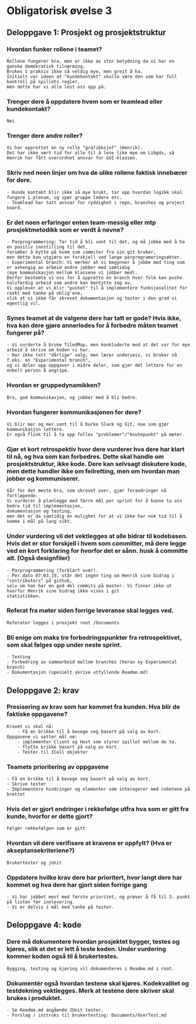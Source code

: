 
# Obligatorisk øvelse 3

## Deloppgave 1: Prosjekt og prosjektstruktur

### Hvordan funker rollene i teamet? 
    Rollene fungerer bra, men er ikke av stor betydning da vi har en ganske demokratisk tilnærming.
    Brukes i praksis ikke så veldig mye, men greit å ha.
    Initielt var ideen at "kundekontakt" skulle være den som har full kontroll på spillets regler,
	men dette har vi alle lest oss opp på. 
    
### Trenger dere å oppdatere hvem som er teamlead eller kundekontakt?
    Nei
    
    
### Trenger dere andre roller?
    Vi har opprettet en ny rolle "grafikksjef" (Henrik).
	Det har ikke vært tid for alle til å lese like mye om Libgdx, så Henrik har fått overordnet ansvar for GUI-klassen. 
    
### Skriv ned noen linjer om hva de ulike rollene faktisk innebærer for dere.
    - Kunde kontakt blir ikke så mye brukt, tar opp hvordan logikk skal fungere i plenum, og spør gruppe ledere etc.
    - Teamlead har tatt ansvar for ryddighet i repo, branches og project board.
    
    
### Er det noen erfaringer enten team-messig eller mtp prosjektmetodikk som er verdt å nevne? 
    - Parprogrammering: Tar tid å bli vant til det, og må jobbe med å ha en positiv innstilling til det, 
	forsøker å bytte på hvem som commiter fra sin git bruker, 
	men dette kan utgjøre en forskjell ved lange parprogrameringsøkter.
    - Experimental branch: Vi merker at vi begynner å jobbe med ting som er avhengig av arbeid andre jobber med samtidig 
	(mye kommunikasjon mellom klassene vi jobber med). 
	Derfor bestemte vi oss for å opprette en branch hvor folk kan pushe halvferdig arbeid som andre kan bentytte seg av. 
    Vi opplever at vi blir "pushet" til å implementere funksjonalitet for raskt med tanke på oblig'ene, 
	slik at vi ikke får skrevet dokumentasjon og tester i den grad vi egentlig vil.
    
### Synes teamet at de valgene dere har tatt er gode? Hvis ikke, hva kan dere gjøre annerledes for å forbedre måten teamet fungerer på?
    - Vi vurderte å bruke TiledMap, men konkluderte med at det var for mye arbeid å skrive om koden vi har.
    - Har ikke tatt "dårlige" valg, men lærer underveis, vi bruker nå f.eks. en "Experimental branch",
    og vi deler opp oppgaver i midre deler, som gjør det lettere for en enkelt person å angripe. 

### Hvordan er gruppedynamikken?
    Bra, god kommunikasjon, og jobber med å bli bedre.

### Hvordan fungerer kommunikasjonen for dere?
    Vi blir mer og mer vant til å burke Slack og Git, noe som gjør kommunikasjon lettere.
    Er også flink til å ta opp felles "problemer"/"knutepunkt" på møter.

### Gjør et kort retrospektiv hvor dere vurderer hva dere har klart til nå, og hva som kan forbedres. Dette skal handle om prosjektstruktur, ikke kode. Dere kan selvsagt diskutere kode, men dette handler ikke om feilretting, men om hvordan man jobber og kommuniserer.
    Går for det meste bra, som skrevet over, gjør forandringer nå fortløpende.
	Vi vurderer å planlegge med færre mål per sprint for å kunne ta oss bedre tid til implementasjon, 
	dokumentasjon og testing, 
	men det er da samtidig en mulighet for at vi ikke har nok tid til å komme i mål på lang sikt.

### Under vurdering vil det vektlegges at alle bidrar til kodebasen. Hvis det er stor forskjell i hvem som committer, må dere legge ved en kort forklaring for hvorfor det er sånn. husk å committe alt. (Også designfiler) 
	- Parprogrammering (forklart over).
	- Per dato 07.03.19, står det ingen ting om Henrik sine bidrag i "contributors" på github, 
	selv om han har en god del commits på master. Vi finner ikke ut hvorfor Henrik sine bidrag ikke vises i git 
	statistikken.

### Referat fra møter siden forrige leveranse skal legges ved.
	Referater legges i prosjekt root /Documents

### Bli enige om maks tre forbedringspunkter fra retrospektivet, som skal følges opp under neste sprint.
    - Testing
    - Forbedring av sammarbeid mellom branches (herav ny Experimental branch)
	- Dokumentasjon (spesielt skrive utfyllende Readme.md)

## Deloppgave 2: krav

### Presisering av krav som har kommet fra kunden. Hva blir de faktiske oppgavene?
    Kravet vi skal nå:
        - Få en brikke til å bevege seg basert på valg av kort. 
    Oppgavene vi setter mål om:
        - implementer Client og Host som styrer spillet mellom de to.
        - flytte brikke basert på valg av kort.
        - Tester til ICell objekter
    
        
### Teamets prioritering av oppgavene
	- Få en brikke til å bevege seg basert på valg av kort.
	- Skrive tester
	- Implementere hindringer og elementer som interagerer med robotene på brettet
	
### Hvis det er gjort endringer i rekkefølge utfra hva som er gitt fra kunde, hvorfor er dette gjort?
	Følger rekkefølgen som er gitt

### Hvordan vil dere verifisere at kravene er oppfylt? (Hva er akseptansekriteriene?)
    Brukertester og jUnit

### Oppdatere hvilke krav dere har prioritert, hvor langt dere har kommet og hva dere har gjort siden forrige gang
    - Vi har jobbet mest med første prioritet, og prøver å få til 3. punkt på listen før innlevering. 
	- Vi er delvis i mål med tanke på tester.

## Deloppgave 4: kode

### Dere må dokumentere hvordan prosjektet bygger, testes og kjøres, slik at det er lett å teste koden. Under vurdering kommer koden også til å brukertestes.
	Bygging, testing og kjøring vil dokumenteres i Readme.md i root.

### Dokumentér også hvordan testene skal kjøres. Kodekvalitet og testdekning vektlegges. Merk at testene dere skriver skal brukes i produktet.
	- Se Readme.md angående JUnit tester.
	- Forslag / instruks til brukertesting: Documents/UserTest.md 